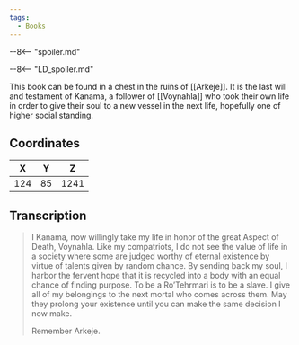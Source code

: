 ```yaml
---
tags:
  - Books
---
```


--8<-- "spoiler.md"

--8<-- "LD_spoiler.md"

This book can be found in a chest in the ruins of [[Arkeje]]. It is the last will and testament of Kanama, a follower of [[Voynahla]] who took their own life in order to give their soul to a new vessel in the next life, hopefully one of higher social standing.

## Coordinates
| **X** | **Y** | **Z** |
| :---: | :---: | :---: |
|  124  |  85   | 1241  |

## Transcription
> I Kanama, now willingly take my life in honor of the great Aspect of Death, Voynahla. Like my compatriots, I do not see the value of life in a society where some are judged worthy of eternal existence by virtue of talents given by random chance. By sending back my soul, I harbor the fervent hope that it is recycled into a body with an equal chance of finding purpose. To be a Ro’Tehrmari is to be a slave. I give all of my belongings to the next mortal who comes across them. May they prolong your existence until you can make the same decision  I now make.
>
> Remember Arkeje.

